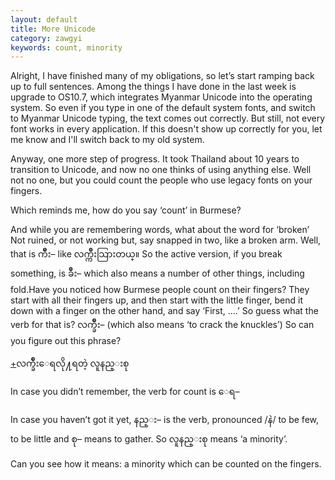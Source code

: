 ```yaml
---
layout: default
title: More Unicode
category: zawgyi
keywords: count, minority
---
```


<p>Alright, I have finished many of my obligations, so let’s start ramping back up to full sentences. Among the things I have done in the last week is upgrade to OS10.7, which integrates Myanmar Unicode into the operating system. So even if you type in one of the default system fonts, and switch to Myanmar Unicode typing, the text comes out correctly. But still, not every font works in every application. If this doesn't show up correctly for you, let me know and I'll switch back to my old system. </p>
<p>Anyway, one more step of progress. It took Thailand about 10 years to transition to Unicode, and now no one thinks of using anything else. Well not no one, but you could count the people who use legacy fonts on your fingers.</p>
<p>Which reminds me, how do you say ‘count’ in Burmese? </p>
<p>And while you are remembering words, what about the word for ‘broken’ Not ruined, or not working but, say snapped in two, like a broken arm. Well, that is <span class='zawgyi'>က်ိဳး</span>– like <span class='mm3'>လက္က်ိဳးသြားတယ္။</span> So the active version, if you break something, is <span class='mm3'>ခ်ိဳး</span>– which also means a number of other things, including fold.Have you noticed how Burmese people count on their fingers? They start with all their fingers up, and then start with the little finger, bend it down with a finger on the other hand, and say ‘First, ….’ So guess what the verb for that is? <span class='mm3'>လက္ခ်ိဳး</span>–  (which also means ‘to crack the knuckles’) So can you figure out this phrase? </p>

<p class="hide-trigger"><a href='#'>+</a><span class='zawgyi'>လက္ခ်ိဳးေရလို႔ရတဲ့ လူနည္းစု</span></p>
<p class='hide-this'>In case you didn’t remember, the verb for count is <span class='zawgyi'>ေရ</span>–</p>

<p>In case you haven’t got it yet, <span class='zawgyi'>နည္း</span>– is the verb, pronounced /<span class='mm3'>နဲ</span>/ to be few, to be little and <span class='mm3'>စု</span>– means to gather. So <span class='mm3'>လူနည္းစု</span> means ‘a minority’.</p>
<p>Can you see how it means: a minority which can be counted on the fingers.</p>
